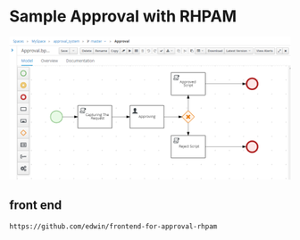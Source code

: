 Sample Approval with RHPAM
=======================

![image](images/images.png)


## front end
```
https://github.com/edwin/frontend-for-approval-rhpam
```
